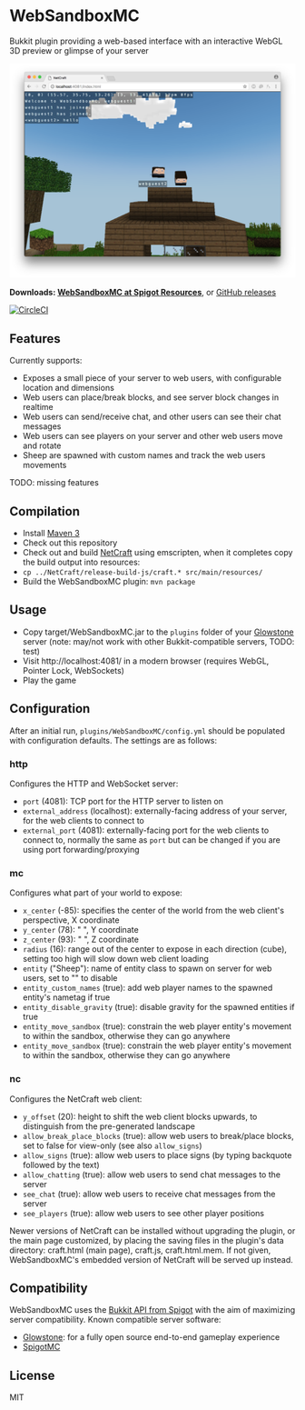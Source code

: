 # WebSandboxMC

Bukkit plugin providing a web-based interface with an interactive WebGL 3D preview or glimpse of your server

![Screenshot](screenshot.png)

**Downloads: [WebSandboxMC at Spigot Resources](https://www.spigotmc.org/resources/websandboxmc.39415/)**, or [GitHub releases](https://github.com/satoshinm/WebSandboxMC/releases/)

[![CircleCI](https://circleci.com/gh/satoshinm/WebSandboxMC.svg?style=svg)](https://circleci.com/gh/satoshinm/WebSandboxMC)

## Features
Currently supports:

* Exposes a small piece of your server to web users, with configurable location and dimensions
* Web users can place/break blocks, and see server block changes in realtime
* Web users can send/receive chat, and other users can see their chat messages
* Web users can see players on your server and other web users move and rotate
* Sheep are spawned with custom names and track the web users movements

TODO: missing features

## Compilation
* Install [Maven 3](http://maven.apache.org/download.html)
* Check out this repository
* Check out and build [NetCraft](https://github.com/satoshinm/NetCraft) using emscripten, when it completes copy the build output into resources:
* `cp ../NetCraft/release-build-js/craft.* src/main/resources/`
* Build the WebSandboxMC plugin: `mvn package`

## Usage
* Copy target/WebSandboxMC.jar to the `plugins` folder of your [Glowstone](https://www.glowstone.net) server (note: may/not work with other Bukkit-compatible servers, TODO: test)
* Visit http://localhost:4081/ in a modern browser (requires WebGL, Pointer Lock, WebSockets)
* Play the game

## Configuration

After an initial run, `plugins/WebSandboxMC/config.yml` should be populated with configuration defaults.
The settings are as follows:

### http
Configures the HTTP and WebSocket server:

* `port` (4081): TCP port for the HTTP server to listen on
* `external_address` (localhost): externally-facing address of your server, for the web clients to connect to
* `external_port` (4081): externally-facing port for the web clients to connect to, normally the same as `port` but can be changed if you are using port forwarding/proxying

### mc
Configures what part of your world to expose:

* `x_center` (-85): specifies the center of the world from the web client's perspective, X coordinate
* `y_center` (78): " ", Y coordinate
* `z_center` (93): " ", Z coordinate
* `radius` (16): range out of the center to expose in each direction (cube), setting too high will slow down web client loading
* `entity` ("Sheep"): name of entity class to spawn on server for web users, set to "" to disable
* `entity_custom_names` (true): add web player names to the spawned entity's nametag if true
* `entity_disable_gravity` (true): disable gravity for the spawned entities if true
* `entity_move_sandbox` (true): constrain the web player entity's movement to within the sandbox, otherwise they can go anywhere
* `entity_move_sandbox` (true): constrain the web player entity's movement to within the sandbox, otherwise they can go anywhere

### nc
Configures the NetCraft web client:

* `y_offset` (20): height to shift the web client blocks upwards, to distinguish from the pre-generated landscape
* `allow_break_place_blocks` (true): allow web users to break/place blocks, set to false for view-only (see also `allow_signs`)
* `allow_signs` (true): allow web users to place signs (by typing backquote followed by the text)
* `allow_chatting` (true): allow web users to send chat messages to the server
* `see_chat` (true): allow web users to receive chat messages from the server
* `see_players` (true): allow web users to see other player positions

Newer versions of NetCraft can be installed without upgrading the plugin, or the main page customized,
by placing the saving files in the plugin's data directory: craft.html (main page), craft.js, craft.html.mem.
If not given, WebSandboxMC's embedded version of NetCraft will be served up instead.

## Compatibility

WebSandboxMC uses the [Bukkit API from Spigot](https://hub.spigotmc.org/javadocs/bukkit/) with the aim of maximizing
server compatibility. Known compatible server software:

* [Glowstone](https://www.glowstone.net): for a fully open source end-to-end gameplay experience
* [SpigotMC](https://www.spigotmc.org)

## License

MIT
